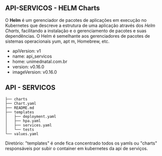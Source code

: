 ## API-SERVICOS - HELM Charts 

O **Helm** é um gerenciador de pacotes de aplicações em execução no Kubernetes que descreve a estrutura de uma aplicação através dos *Helm Charts*, facilitando a instalação e o gerenciamento de pacotes e suas dependências. O Helm é semelhante aos gerenciadores de pacotes de sistemas operacionais yum, apt m, Homebrew, etc.

* apiVersion: v1
* name: api_servicos
* home: unimednatal.com.br
* version: v0.16.0
* imageVersion: v0.16.0

## API - SERVICOS
```
├── charts
├── Chart.yaml
├── README.md
├── templates
│   ├── deployment.yaml
│   ├── hpa.yaml
│   ├── services.yaml
│   └── tests
└── values.yaml
```
Diretório: "templates" é onde fica concentrado todos os yamls ou "charts" responsáveis por subir o container em kubernetes da api de serviços.
